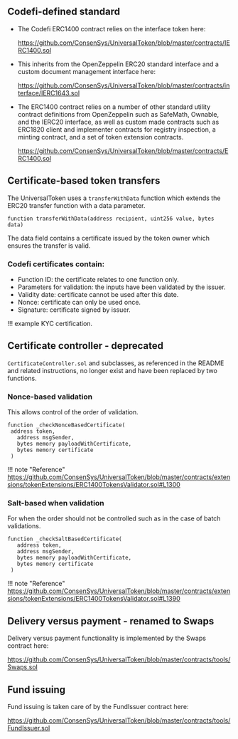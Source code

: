 ## Codefi-defined standard

* The Codefi ERC1400 contract relies on the interface token here:

  https://github.com/ConsenSys/UniversalToken/blob/master/contracts/IERC1400.sol

* This inherits from the OpenZeppelin ERC20 standard interface and a custom document management interface here:

  https://github.com/ConsenSys/UniversalToken/blob/master/contracts/interface/IERC1643.sol

* The ERC1400 contract relies on a number of other standard utility contract definitions from OpenZeppelin such as SafeMath, Ownable, and the IERC20 interface, as well as custom made contracts such as ERC1820 client and implementer contracts for registry inspection, a minting contract, and a set of token extension contracts.

  https://github.com/ConsenSys/UniversalToken/blob/master/contracts/ERC1400.sol


## Certificate-based token transfers

The UniversalToken uses a `transferWithData` function which extends the ERC20 transfer function with a data parameter.

``` solidity
function transferWithData(address recipient, uint256 value, bytes data)
```

The data field contains a certificate issued by the token owner which ensures the transfer is valid.


### Codefi certificates contain:

* Function ID: the certificate relates to one function only.
* Parameters for validation: the inputs have been validated by the issuer.
* Validity date: certificate cannot be used after this date.
* Nonce: certificate can only be used once. 
* Signature: certificate signed by issuer.

!!! example
    KYC certification.
 


## Certificate controller - deprecated

`CertificateController.sol` and subclasses, as referenced in the README and related instructions, no longer exist and have been replaced by two functions.

### Nonce-based validation 

This  allows control of the order of validation.

``` solidity
function _checkNonceBasedCertificate(
 address token,
   address msgSender,
   bytes memory payloadWithCertificate,
   bytes memory certificate
 )
``` 

!!! note "Reference"
    https://github.com/ConsenSys/UniversalToken/blob/master/contracts/extensions/tokenExtensions/ERC1400TokensValidator.sol#L1300
 
 
### Salt-based when validation 

For when the order should not be controlled such as in the case of batch validations.

``` solidity
function _checkSaltBasedCertificate(
   address token,
   address msgSender,
   bytes memory payloadWithCertificate,
   bytes memory certificate
 )
```

!!! note "Reference"
    https://github.com/ConsenSys/UniversalToken/blob/master/contracts/extensions/tokenExtensions/ERC1400TokensValidator.sol#L1390


 
## Delivery versus payment - renamed to Swaps

Delivery versus payment functionality is implemented by the Swaps contract here:

https://github.com/ConsenSys/UniversalToken/blob/master/contracts/tools/Swaps.sol


## Fund issuing

Fund issuing is taken care of by the FundIssuer contract here:

https://github.com/ConsenSys/UniversalToken/blob/master/contracts/tools/FundIssuer.sol

